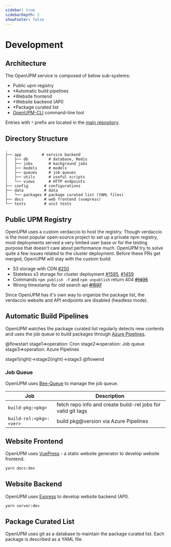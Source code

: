 ```yaml
---
sidebar: true
sidebarDepth: 2
showFooter: false
---
```

# Development

## Architecture

The OpenUPM service is composed of below sub-systems:

- Public upm registry
- *Automatic build pipelines
- *Website frontend
- *Website backend (API)
- *Package curated list
- [OpenUPM-CLI](https://github.com/openupm/openupm-cli) command-line tool

Entries with `*` prefix are located in the [main repository](https://github.com/openupm/openupm).

## Directory Structure

```
.
├── app         # service backend
│   ├── db         # database, Redis
│   ├── jobs       # background jobs
│   ├── models     # models
│   ├── queues     # job queues
│   ├── utils      # useful scripts
│   └── views      # HTTP endpoints
├── config       # configurations
├── data         # data
│   └── packages # package curated list (YAML files)
├── docs         # web frontend (vuepress)
└── tests        # unit tests
```

## Public UPM Registry

OpenUPM uses a custom verdaccio to host the registry. Though verdaccio is the most popular open-source project to set up a private npm registry, most deployments served a very limited user base or for the testing purpose that doesn't care about performance much. OpenUPM try to solve quite a few issues related to the cluster deployment. Before these PRs get merged, OpenUPM will stay with the custom build:

- S3 storage with CDN [#250](https://github.com/verdaccio/monorepo/issues/250)
- Stateless s3 storage for cluster deployment [#1595](https://github.com/verdaccio/verdaccio/issues/1595), [#1459](https://github.com/verdaccio/verdaccio/issues/1459)
- Commands `npm publish -f` and `npm unpublish` return 404 ~~[#1435](https://github.com/verdaccio/verdaccio/issues/1435)~~
- Wrong timestamp for old search api ~~[#1597](https://github.com/verdaccio/verdaccio/issues/1597)~~

Since OpenUPM has it's own way to organize the package list, the verdaccio website and API endpoints are disabled (headless mode).

## Automatic Build Pipelines

OpenUPM watches the package curated list regularly detects new contents and uses the job queue to build packages through [Azure Pipelines](https://azure.microsoft.com/en-us/services/devops/pipelines/).

@flowstart
stage1=>operation: Cron
stage2=>operation: Job queue
stage3=>operation: Azure Pipelines

stage1(right)->stage2(right)->stage3
@flowend

### Job Queue

OpenUPM uses [Bee-Queue](https://github.com/bee-queue/bee-queue) to manage the job queue.

| Job                     | Description                                                  |
|-------------------------|--------------------------------------------------------------|
| `build-pkg:<pkg>`       | fetch repo info and create build-rel jobs for valid git tags |
| `build-rel:<pkg>:<ver>` | build pkg@version via Azure Pipelines                        |

## Website Frontend

OpenUPM uses [VuePress](https://vuepress.vuejs.org) - a static website generator to develop website frontend.

```bash
yarn docs:dev
```

## Website Backend

OpenUPM uses [Express](http://expressjs.com/) to develop website backend (API).

```bash
yarn server:dev
```

## Package Curated List

OpenUPM uses git as a database to maintain the package curated list. Each package is described as a YAML file.
